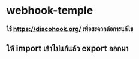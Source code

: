 # webhook-temple

### ใช้ https://discohook.org/ เพื่อสะดวกต่อการแก้ไข
## ให้ import เข้าไปแก้แล้ว export ออกมา
